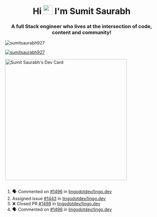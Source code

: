 <h1 align="center">Hi <img src="https://raw.githubusercontent.com/MartinHeinz/MartinHeinz/master/wave.gif" width="30px"> I'm Sumit Saurabh</h1>
<h3 align="center">A full Stack engineer who lives at the intersection of code, content and community!</h3>

<p align="left"> <img src="https://komarev.com/ghpvc/?username=sumitsaurabh927&label=Profile%20views&color=0e75b6&style=flat" alt="sumitsaurabh927" /> </p>


<p align="left"> <a href="https://twitter.com/sumitsaurabh927" target="blank"><img src="https://img.shields.io/twitter/follow/sumitsaurabh927?logo=twitter&style=for-the-badge" alt="sumitsaurabh927" /></a> </p>


<a href="https://api.daily.dev/devcards/7d94ae10a1cc42f39f319acddfaf2e5b.png?r=6b7"><img src="https://api.daily.dev/devcards/7d94ae10a1cc42f39f319acddfaf2e5b.png?r=6b7" width="400" alt="Sumit Saurabh's Dev Card"/></a>

<p align="left"> <a href="https://twitter.com/" target="blank"><img src="https://img.shields.io/twitter/follow/?logo=twitter&style=for-the-badge" alt="" /></a> </p>



<!--
<p><img align="center" src="https://github-readme-stats.vercel.app/api?username=sumitsaurabh927&count_private=true" alt="sumitsaurabh927" /></p>
-->

<!--START_SECTION:activity-->
1. 🗣 Commented on [#1496](https://github.com/lingodotdev/lingo.dev/issues/1496#issuecomment-3474703353) in [lingodotdev/lingo.dev](https://github.com/lingodotdev/lingo.dev)
2.  Assigned issue [#1443](https://github.com/lingodotdev/lingo.dev/issues/1443) in [lingodotdev/lingo.dev](https://github.com/lingodotdev/lingo.dev)
3. ❌ Closed PR [#1498](undefined) in [lingodotdev/lingo.dev](https://github.com/lingodotdev/lingo.dev)
4. 🗣 Commented on [#1498](https://github.com/lingodotdev/lingo.dev/pull/1498#issuecomment-3474692320) in [lingodotdev/lingo.dev](https://github.com/lingodotdev/lingo.dev)
<!--END_SECTION:activity-->
